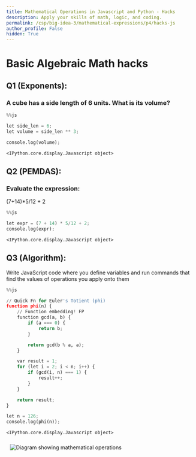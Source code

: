 ```yaml
---
title: Mathematical Operations in Javascript and Python - Hacks
description: Apply your skills of math, logic, and coding.
permalink: /csp/big-idea-3/mathematical-expressions/p4/hacks-js
author_profile: False
hidden: True
---
```


# Basic Algebraic Math hacks

## Q1 (Exponents):
### A cube has a side length of 6 units. What is its volume?


```python
%%js

let side_len = 6;
let volume = side_len ** 3;

console.log(volume);
```


    <IPython.core.display.Javascript object>


## Q2 (PEMDAS):
### Evaluate the expression: 

(7+14)*5/12 + 2


```python
%%js

let expr = (7 + 14) * 5/12 + 2;
console.log(expr);
```


    <IPython.core.display.Javascript object>


## Q3 (Algorithm): 

Write JavaScript  code where you define variables and run commands that find the values of operations you apply onto them


```python
%%js

// Quick Fn for Euler's Totient (phi)
function phi(n) {
    // Function embedding! FP
    function gcd(a, b) {
        if (a === 0) {
            return b;
        }

        return gcd(b % a, a);
    }

    var result = 1;
    for (let i = 2; i < n; i++) {
        if (gcd(i, n) === 1) {
            result++;
        }
    }

    return result;
}

let n = 126;
console.log(phi(n));
```


    <IPython.core.display.Javascript object>


<img src="/images/3_3diagram.png" alt="Diagram showing mathematical operations" style="max-width:300px; margin:10px;">

